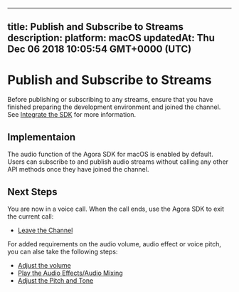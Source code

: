 
---
title: Publish and Subscribe to Streams
description: 
platform: macOS
updatedAt: Thu Dec 06 2018 10:05:54 GMT+0000 (UTC)
---
# Publish and Subscribe to Streams
Before publishing or subscribing to any streams, ensure that you have finished preparing the development environment and joined the channel. See [Integrate the SDK](../../en/Voice/mac_audio.md) for more information.

## Implementaion
The audio function of the Agora SDK for macOS is enabled by default. Users can subscribe to and publish audio streams without calling any other API methods once they have joined the channel.

## Next Steps
You are now in a voice call. When the call ends, use the Agora SDK to exit the current call:

* [Leave the Channel](../../en/Voice/leave_mac.md)

For added requirements on the audio volume, audio effect or voice pitch, you can alse take the following steps:

* [Adjust the volume](../../en/Voice/volume_mac.md)
* [Play the Audio Effects/Audio Mixing](../../en/Voice/effect_mixing_mac.md)
* [Adjust the Pitch and Tone](../../en/Voice/voice_effect_android_audio.md)

